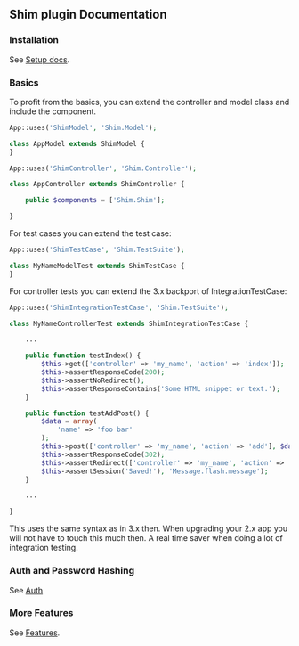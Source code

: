 ## Shim plugin Documentation

### Installation
See [Setup docs](SETUP.md).

### Basics
To profit from the basics, you can extend the controller and model class and include the component.
```php
App::uses('ShimModel', 'Shim.Model');

class AppModel extends ShimModel {
}
```

```php
App::uses('ShimController', 'Shim.Controller');

class AppController extends ShimController {

	public $components = ['Shim.Shim'];

}
```


For test cases you can extend the test case:
```php
App::uses('ShimTestCase', 'Shim.TestSuite');

class MyNameModelTest extends ShimTestCase {
}
```

For controller tests you can extend the 3.x backport of IntegrationTestCase:
```php
App::uses('ShimIntegrationTestCase', 'Shim.TestSuite');

class MyNameControllerTest extends ShimIntegrationTestCase {

	...

	public function testIndex() {
		$this->get(['controller' => 'my_name', 'action' => 'index']);
		$this->assertResponseCode(200);
		$this->assertNoRedirect();
        $this->assertResponseContains('Some HTML snippet or text.');
	}

	public function testAddPost() {
		$data = array(
			'name' => 'foo bar'
		);
		$this->post(['controller' => 'my_name', 'action' => 'add'], $data);
		$this->assertResponseCode(302);
		$this->assertRedirect(['controller' => 'my_name', 'action' => 'index']);
		$this->assertSession('Saved!'), 'Message.flash.message');
	}

	...

}
```
This uses the same syntax as in 3.x then. When upgrading your 2.x app you will
not have to touch this much then. A real time saver when doing a lot of integration testing.

### Auth and Password Hashing
See [Auth](Auth.md)

### More Features
See [Features](Features.md).
